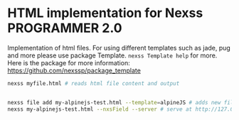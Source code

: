 # HTML implementation for Nexss PROGRAMMER 2.0

Implementation of html files.
For using different templates such as jade, pug and more please use package Template. `nexss Template help` for more.
Here is the package for more information: https://github.com/nexssp/package_template

```sh
nexss myfile.html # reads html file content and output


nexss file add my-alpinejs-test.html --template=alpineJS # adds new file from alpineJS and you can modify it
nexss my-alpinejs-test.html --nxsField --server # serve at http://127.0.0.1:9369
```
